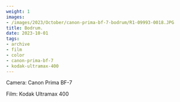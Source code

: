 ```yaml
---
weight: 1
images:
- /images/2023/October/canon-prima-bf-7-bodrum/R1-09993-0018.JPG
title: Bodrum.
date: 2023-10-01
tags:
- archive
- film
- color
- canon-prima-bf-7
- kodak-ultramax-400
---
```


Camera: Canon Prima BF-7

Film: Kodak Ultramax 400

